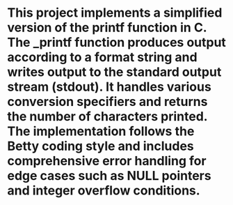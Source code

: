# This project implements a simplified version of the printf function in C. The _printf function produces output according to a format string and writes output to the standard output stream (stdout). It handles various conversion specifiers and returns the number of characters printed. The implementation follows the Betty coding style and includes comprehensive error handling for edge cases such as NULL pointers and integer overflow conditions.